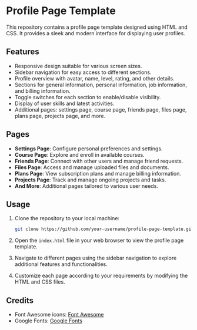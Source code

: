 # Profile Page Template

This repository contains a profile page template designed using HTML and CSS. It provides a sleek and modern interface for displaying user profiles.

## Features

- Responsive design suitable for various screen sizes.
- Sidebar navigation for easy access to different sections.
- Profile overview with avatar, name, level, rating, and other details.
- Sections for general information, personal information, job information, and billing information.
- Toggle switches for each section to enable/disable visibility.
- Display of user skills and latest activities.
- Additional pages: settings page, course page, friends page, files page, plans page, projects page, and more.

## Pages

- **Settings Page**: Configure personal preferences and settings.
- **Course Page**: Explore and enroll in available courses.
- **Friends Page**: Connect with other users and manage friend requests.
- **Files Page**: Access and manage uploaded files and documents.
- **Plans Page**: View subscription plans and manage billing information.
- **Projects Page**: Track and manage ongoing projects and tasks.
- **And More**: Additional pages tailored to various user needs.

## Usage

1. Clone the repository to your local machine:

    ```bash
    git clone https://github.com/your-username/profile-page-template.git
    ```

2. Open the `index.html` file in your web browser to view the profile page template.

3. Navigate to different pages using the sidebar navigation to explore additional features and functionalities.

4. Customize each page according to your requirements by modifying the HTML and CSS files.


## Credits

- Font Awesome icons: [Font Awesome](https://fontawesome.com/)
- Google Fonts: [Google Fonts](https://fonts.google.com/)


